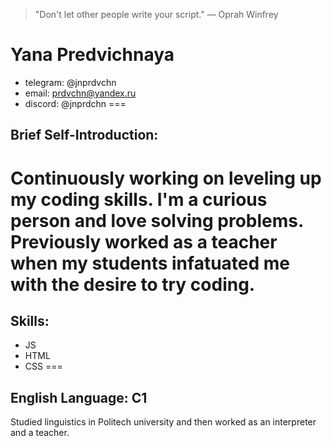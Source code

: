 > "Don't let other people write your script."
— Oprah Winfrey

# Yana Predvichnaya
* telegram: @jnprdvchn
* email: prdvchn@yandex.ru
* discord: @jnprdchn
===
## Brief Self-Introduction:
Continuously working on leveling up my coding skills. 
I'm a curious person and love solving problems. Previously worked as a teacher when my students infatuated me with the desire to try coding.
===
## Skills:
* JS
* HTML
* CSS
===
## English Language: C1
Studied linguistics in Politech university and then worked as an interpreter and a teacher.

